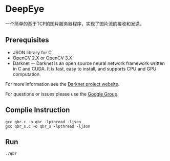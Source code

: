 # DeepEye
一个简单的基于TCP的图片服务器程序，实现了图片流的接收和发送。

Prerequisites
--
* JSON library for C
* OpenCV 2.X or OpenCV 3.X
* Darknet
--
Darknet is an open source neural network framework written in C and CUDA. It is fast, easy to install, and supports CPU and GPU computation.

For more information see the [Darknet project website](http://pjreddie.com/darknet).

For questions or issues please use the [Google Group](https://groups.google.com/forum/#!forum/darknet).

Complie Instruction
--
    gcc qbr.c -o qbr -lpthread -ljson
    gcc qbr_s.c -o qbr_s -lpthread -ljson

Run
--
    ./qbr


